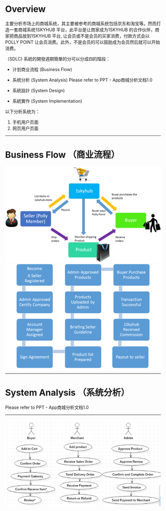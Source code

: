 # Overview

主要分析市场上的商城系统，其主要被参考的商城系统包括京东和淘宝等。然而打造一套商城系统1SKYHUB 平台，此平台是让商家成为1SKYHUB 的合作伙伴，商家把商品放到1SKYHUB 平台, 让会员或不是会员的买家消费，付款方式会以POLLY POINT 让会员消费。此外，不是会员的可以鼓励成为会员然后就可以开始消费。

（SDLC\) 系統的開發週期簡單的分可以分成四的階段：

* 计划商业流程 \(Business Flow\)

* 系统分析 \(System Analysis\) Please refer to PPT - App商城分析文档1.0

* 系統設計 \(System Design\)

* 系統實作 \(System Implementation\)

以下分析系统为：

1. 手机用户页面
2. 网页用户页面

---

# Business Flow （商业流程）

![](/assets/Overview.png)![](/assets/BusinessFlow.png)

---

# System Analysis （系统分析）

Please refer to PPT - App商城分析文档1.0

---

![](/assets/Action.png)

